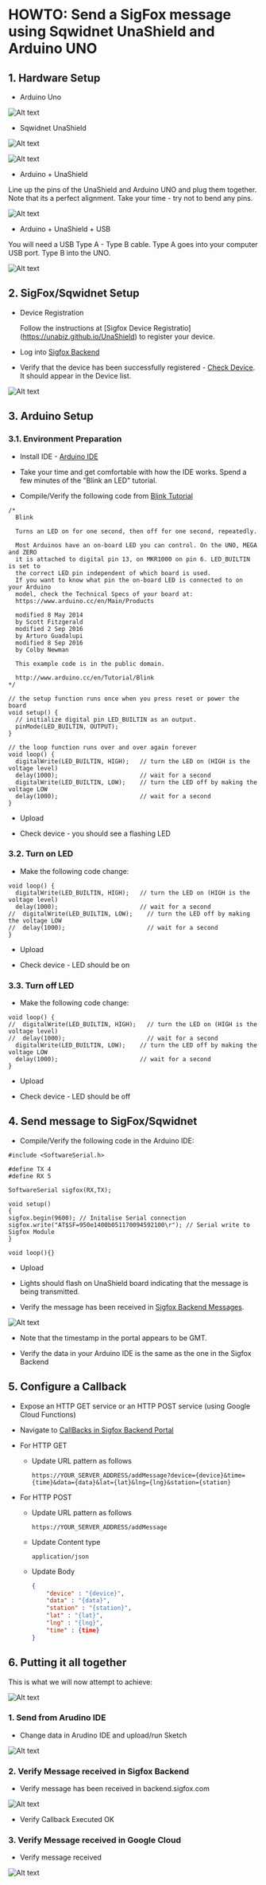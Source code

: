 # HOWTO: Send a SigFox message using Sqwidnet UnaShield and Arduino UNO

## 1. Hardware Setup

* Arduino Uno

![Alt text](images/arduino.png "Arduino Uno")

*  Sqwidnet UnaShield

![Alt text](images/UnaShield_top.png "UnaShield Top")

![Alt text](images/UnaShield_bottom.png "UnaShield Bottom")

*  Arduino + UnaShield

Line up the pins of the UnaShield and Arduino UNO and plug them together.  Note that its a perfect alignment.  Take your time - try not to bend any pins.

![Alt text](images/arduino_UnaShield.png "Arduino + UnaShield")

*  Arduino + UnaShield + USB

You will need a USB Type A - Type B cable.  Type A goes into your computer USB port.  Type B into the UNO.

![Alt text](images/arduino_UnaShield_usb.png "Arduino + UnaShield + USB")

## 2. SigFox/Sqwidnet Setup

*  Device Registration

    Follow the instructions at [Sigfox Device Registratio] (https://unabiz.github.io/UnaShield) to register your device.

* Log into [Sigfox Backend](https://backend.sigfox.com)

* Verify that the device has been successfully registered - [Check Device](https://backend.sigfox.com/device/list).  It should appear in the Device list.

![Alt text](images/backend_sigfox_device_list.png "Sigfox Backend Device List")

## 3. Arduino Setup

### 3.1. Environment Preparation

* Install IDE - [Arduino IDE](https://www.arduino.cc/en/Main/Software)

* Take your time and get comfortable with how the IDE works.  Spend a few minutes of the "Blink an LED" tutorial.

* Compile/Verify the following code from [Blink Tutorial](https://www.arduino.cc/en/tutorial/blink)

~~~~
/*
  Blink

  Turns an LED on for one second, then off for one second, repeatedly.

  Most Arduinos have an on-board LED you can control. On the UNO, MEGA and ZERO
  it is attached to digital pin 13, on MKR1000 on pin 6. LED_BUILTIN is set to
  the correct LED pin independent of which board is used.
  If you want to know what pin the on-board LED is connected to on your Arduino
  model, check the Technical Specs of your board at:
  https://www.arduino.cc/en/Main/Products

  modified 8 May 2014
  by Scott Fitzgerald
  modified 2 Sep 2016
  by Arturo Guadalupi
  modified 8 Sep 2016
  by Colby Newman

  This example code is in the public domain.

  http://www.arduino.cc/en/Tutorial/Blink
*/

// the setup function runs once when you press reset or power the board
void setup() {
  // initialize digital pin LED_BUILTIN as an output.
  pinMode(LED_BUILTIN, OUTPUT);
}

// the loop function runs over and over again forever
void loop() {
  digitalWrite(LED_BUILTIN, HIGH);   // turn the LED on (HIGH is the voltage level)
  delay(1000);                       // wait for a second
  digitalWrite(LED_BUILTIN, LOW);    // turn the LED off by making the voltage LOW
  delay(1000);                       // wait for a second
}
~~~~

* Upload

* Check device - you should see a flashing LED

### 3.2. Turn on LED

* Make the following code change:

~~~~
void loop() {
  digitalWrite(LED_BUILTIN, HIGH);   // turn the LED on (HIGH is the voltage level)
  delay(1000);                       // wait for a second
//  digitalWrite(LED_BUILTIN, LOW);    // turn the LED off by making the voltage LOW
//  delay(1000);                       // wait for a second
}
~~~~

* Upload

* Check device - LED should be on

### 3.3. Turn off LED

* Make the following code change:

~~~~
void loop() {
//  digitalWrite(LED_BUILTIN, HIGH);   // turn the LED on (HIGH is the voltage level)
//  delay(1000);                       // wait for a second
  digitalWrite(LED_BUILTIN, LOW);    // turn the LED off by making the voltage LOW
  delay(1000);                       // wait for a second
}
~~~~

* Upload

* Check device - LED should be off

## 4. Send message to SigFox/Sqwidnet

* Compile/Verify the following code in the Arduino IDE:

~~~~
#include <SoftwareSerial.h>

#define TX 4
#define RX 5

SoftwareSerial sigfox(RX,TX);

void setup()
{
sigfox.begin(9600); // Initalise Serial connection
sigfox.write("AT$SF=950e1400b051170094592100\r"); // Serial write to Sigfox Module
}

void loop(){}
~~~~

* Upload

* Lights should flash on UnaShield board indicating that the message is being transmitted.

* Verify the message has been received in [Sigfox Backend Messages](https://backend.sigfox.com/device/{deviceID}/messages).  

![Alt text](images/backend_sigfox_device_list.png "Sigfox Backend Messages")

  * Note that the timestamp in the portal appears to be GMT.

  * Verify the data in your Arduino IDE is the same as the one in the Sigfox Backend

## 5. Configure a Callback

* Expose an HTTP GET service or an HTTP POST service (using Google Cloud Functions)

* Navigate to [CallBacks in Sigfox Backend Portal](https://backend.sigfox.com/devicetype/5965425b9e93a178a1b19843/callbacks)

* For HTTP GET

  * Update URL pattern as follows

    ```https://YOUR_SERVER_ADDRESS/addMessage?device={device}&time={time}&data={data}&lat={lat}&lng={lng}&station={station}```

* For HTTP POST

  * Update URL pattern as follows

      ```https://YOUR_SERVER_ADDRESS/addMessage```


  * Update Content type

      ```application/json```

  * Update Body

    ```json
    {
        "device" : "{device}",
        "data" : "{data}",
        "station" : "{station}",
        "lat" : "{lat}",       
        "lng" : "{lng}",       
        "time" : {time}
    }
    ```

## 6. Putting it all together

This is what we will now attempt to achieve:

![Alt text](images/sigfox_overview.png "SigFox Overview")

### 1.  Send from Arudino IDE

* Change data in Arudino IDE and upload/run Sketch

![Alt text](images/arduino_sketch.png "Arduino Sketch")

### 2. Verify Message received in Sigfox Backend

* Verify message has been received in backend.sigfox.com

![Alt text](images/backend_sigfox_message_list.png "SigFox Message List")

* Verify Callback Executed OK

### 3. Verify Message received in Google Cloud

* Verify message received

![Alt text](images/google_cloud_fn_log.png "Google Cloud Functions Log")